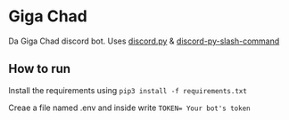 # Giga Chad 
Da Giga Chad discord bot.
Uses [discord.py](https://github.com/Rapptz/discord.py) & [discord-py-slash-command](https://github.com/eunwoo1104/discord-py-slash-command)

## How to run
Install the requirements using
`pip3 install -f requirements.txt`

Creae a file named .env and inside write 
`TOKEN= Your bot's token`
